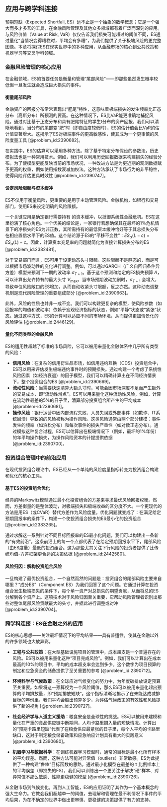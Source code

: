 ## 应用与跨学科连接

预期短缺（Expected Shortfall, ES）远不止是一个抽象的数学概念；它是一个强大而多才多艺的工具，在金融风险管理及其他众多领域都有着广泛而深刻的应用。与风险价值（Value at Risk, VaR）仅仅告诉我们损失可能超过的阈值不同，ES通过量化“当情况变得糟糕时，平均会有多糟”，为我们提供了关于极端风险的更完整图像。本章将探讨ES在现实世界中的多种应用，从金融市场的核心到公共政策和机器学习等交叉学科领域。

### 金融风险管理的核心应用

在金融领域，ES的首要任务是衡量和管理“尾部风险”——即那些虽然发生概率较低但一旦发生就会造成巨大损失的事件。

#### 衡量尾部风险

金融资产的回报分布常常表现出“肥尾”特性，这意味着极端损失的发生频率比正态分布（高斯分布）所预测的要高。在这种情况下，ES比VaR能更准确地捕捉风险。通过对比基于正态分布和具有肥尾特征的学生t分布的资产回报，我们可以清晰地看到，当分布的尾部变“肥”时（即自由度较低时），ES的估计值会比VaR的估计值显著增大。这揭示了ES对极端事件的更高敏感性，使其成为一个更审慎的风险度量工具 [@problem_id:2390682]。

在实践中，ES的估算可以采用多种方法。除了基于特定分布假设的参数法，历史模拟法也是一种常用技术。例如，我们可以利用历史回报数据来构建损失的经验分布。为了使模型更能反映当前的市场状况，一种改进方法是为更近期的观测数据赋予更高的权重，例如使用指数衰减加权法。这种方法承认了市场行为的非平稳性，使得风险评估更具时效性 [@problem_id:2390747]。

#### 设定风险限额与资本缓冲

ES不仅用于衡量风险，更重要的是用于主动管理风险。金融机构，如银行和交易部门，使用ES来设定明确的风险限额。

一个关键应用是确定银行需要持有
的资本缓冲，以抵御系统性金融危机。ES在这里扮演了核心角色。一个优美的结论是，一家银行若想确保其在最坏的1%危机情景下的净损失的ES为非正数，其所需持有的最低资本缓冲恰好等于其总损失分布在相应置信水平下的ES值。这个结论源于ES的“平移不变性”：$ES_{\alpha}(L - c) = ES_{\alpha}(L) - c$。因此，计算资本充足率的问题就简化为直接计算损失分布的ES [@problem_id:2382481]。

对于交易部门而言，ES可用于设定动态头寸限额。这些限额不是静态的，而是可以根据市场波动性的变化进行调整。例如，可以通过GARCH（广义自回归条件异方差）模型来预测下一期的波动率 $\sigma_{T+1}$。基于这个预测和给定的ES损失预算 $\Lambda$，可以计算出允许持有的最大头寸 $V_{\max}$。当市场预期波动加剧时，$\sigma_{T+1}$ 会增大，导致单位风险敞口的ES增加，从而自动收紧头寸限额，反之亦然。这种动态调整机制是现代风险管理的重要组成部分 [@problem_id:2390663]。

此外，风险的性质也并非一成不变。我们可以构建更复杂的模型，使风险参数（如回报率的均值和波动率）依赖于宏观经济指标的状态，例如“平静”状态或“紧张”状态。通过这种方式，ES的计算可以适应不同的市场环境，从而提供更加情景化的风险评估 [@problem_id:2446129]。

#### 量化不同类型的金融风险

ES的适用性超越了标准的市场风险，它可以被用来量化金融体系中几乎所有类型的风险：
*   **信用风险**：在复杂的信用衍生品市场，如信用违约互换（CDS）投资组合中，ES可以用来评估发生极端违约事件时的预期损失。通过构建一个考虑了系统性风险因素（如经济衰退）的因子模型，我们可以精确计算出在不同经济情景下，整个投资组合的ES [@problem_id:2390669]。
*   **流动性风险**：当需要快速清算大额头寸时，可能会因市场深度不足而产生额外的交易成本，即“流动性滑点”。ES可以用来量化这种流动性风险，例如，计算在流动性最差的5%的日子里，清算部分投资组合所产生的平均成本 [@problem-id:2390681]。
*   **操作风险**：银行运营中因内部流程失败、人员失误或外部事件（如欺诈、IT系统崩溃）导致的的风险被称为操作风险。这类风险通常由两个部分建模：事件发生的频率（如泊松分布）和每次事件的损失严重性（如对数正态分布）。通过模拟这种复合过程，ES可以估算出在极端情况下（例如，最坏的1%年份）的年平均操作损失，为操作风险资本的计提提供依据 [@problem_id:2390700]。

### 投资组合管理中的前沿应用

在现代投资组合理论中，ES已经从一个单纯的风险度量指标转变为投资组合构建和优化的核心工具。

#### 基于ES的投资组合优化

经典的Markowitz模型通过最小化投资组合的方差来寻求最优风险回报权衡。然而，方差衡量的是整体波动，对极端损失和极端收益的区分度不大。一个更现代的方法是用ES（或CVaR）替代方差作为风险度量。优化问题就变成了：在满足给定预期回报率的条件下，构建一个使投资组合损失的ES最小化的投资组合 [@problem_id:2383265]。

通过求解这一系列针对不同目标回报率的ES最小化问题，我们可以构建出一条新的“有效前沿”。这条前沿上的每一个点都代表了在给定预期回报水平下，尾部风险（由ES度量）最低的投资组合。这为那些尤其关注下行风险的投资者提供了比传统均值-方差框架更合适的决策依据 [@problem_id:2442580]。

#### 风险归因：解构投资组合风险

一旦构建了最优投资组合，一个自然而然的问题是：投资组合的尾部风险主要来自哪里？“成分ES”（Component ES）为我们回答了这个问题。它通过计算在投资组合发生极端损失的条件下，每个单一资产对总损失的期望贡献，从而将总的ES分解到各个资产上。这项技术对于风险归因至关重要，它帮助风险管理者识别出那些对整体尾部风险贡献最大的头寸，并据此进行调整或对冲 [@problem_id:2390704]。

### 跨学科连接：ES在金融之外的应用

ES的核心思想——关注最坏情况下的平均结果——具有普适性，使其在金融以外的许多领域也大放异彩。

*   **工程与公共政策**：在大型基础设施项目的管理中，成本超支是一个普遍存在的风险。ES可以被用来量化这种“项目完成风险”。例如，我们可以计算出在成本最高的10%的项目中，平均的成本超支率会达到多少。这个数字为项目预算的制定和应急资金的储备提供了至关重要的参考 [@problem_id:2390712]。

*   **环境科学与气候政策**：在全球应对气候变化的努力中，为年度碳排放设定预算至关重要。如果将这一预算视为一个风险阈值，那么ES可以被用来量化超出预算的平均排放量，即“预期排放短缺”。这个指标清晰地揭示了在未能达成减排目标的年份里，我们平均会超出预算多少，为评估气候政策的有效性和风险提供了新的视角 [@problem_id:2390727]。

*   **社会经济学与人道主义援助**：粮食安全是全球性的挑战。ES可以被用来建模和量化在严重的食品供应链中断期间，人均卡路里摄入量的短缺情况。计算出的“预期卡路里短缺”代表了在粮食供应最紧张的日子里，每个人平均的卡路里缺口，这对于制定粮食储备政策和应急响应计划具有重大的实践意义 [@problem_id:2390680]。

*   **机器学习与数据科学**：在训练机器学习模型时，通常的目标是最小化所有样本的平均误差。然而，这种方法可能对异常值（outliers）非常敏感。ES为此提供了一种构建“鲁棒”目标函数的思路。通过最小化模型在最差的 $\tau$ 比例样本上的平均误差（即损失的ES），我们可以训练出一个更关注于解决“硬”样本、对异常值不那么敏感、性能更稳健的模型 [@problem_id:2390726]。

从金融市场到气候变化，再到人工智能，ES的应用证明了其作为一个基本概念的强大生命力。它教会我们超越单一的阈值，去理解和管理在最不利情况下事件的平均后果，为在不确定的世界中做出更审慎、更稳健的决策提供了有力的支持。
